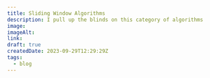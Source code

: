 ```yaml
---
title: Sliding Window Algorithms
description: I pull up the blinds on this category of algorithms
image: 
imageAlt: 
link: 
draft: true
createdDate: 2023-09-29T12:29:29Z
tags:
  - blog
---
```

